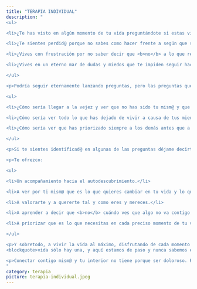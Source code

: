 ```yaml
---
title: "TERAPIA INDIVIDUAL"
description: "
<ul>

<li>¿Te has visto en algún momento de tu vida preguntándote si estas viviendo la vida que quieres o la que los demás desean?</li>

<li>¿Te sientes perdid@ porque no sabes como hacer frente a según que situaciones de tu vida?</li>

<li>¿Vives con frustración por no saber decir que <b>no</b> a lo que realmente <b>no</b> va contigo?</li>

<li>¿Vives en un eterno mar de dudas y miedos que te impiden seguir hacia adelante con la vida que deseas?</li>

</ul>

<p>Podría seguir eternamente lanzando preguntas, pero las preguntas que a mí realmente me nace compartir contigo, porque en su momento me han ayudado y lo siguen haciendo a días de hoy son:</p>

<ul>

<li>¿Cómo sería llegar a la vejez y ver que no has sido tu mism@ y que has estado viviendo una vida que no es la tuya sino la de otros?</li>

<li>¿Cómo sería ver todo lo que has dejado de vivir a causa de tus miedos?</li>

<li>¿Cómo sería ver que has priorizado siempre a los demás antes que a ti mism@?</li>

</ul>

<p>Si te sientes identificad@ en algunas de las preguntas déjame decirte que ¡Estás de suerte! ¡Aún estás a tiempo de disfrutar la vida como te mereces y ser tu mism@!</p>

<p>Te ofrezco:

<ul>

<li>Un acompañamiento hacia el autodescubrimiento.</li>

<li>A ver por ti mism@ que es lo que quieres cambiar en tu vida y lo que no.</li>

<li>A valorarte y a quererte tal y como eres y mereces.</li>

<li>A aprender a decir que <b>no</b> cuándo ves que algo no va contigo y/o con tus principios.</li>

<li>A priorizar que es lo que necesitas en cada preciso momento de tu vida.</li>

</ul>

<p>Y sobretodo, a vivir la vida al máximo, disfrutando de cada momento que nos brinda, porqué cada momento es único e irrepetible y como bien dicen:
<blockquote>vida sólo hay una, y aquí estamos de paso y nunca sabemos en que momento llegará nuestro final.</blockquote></p>

<p>Conectar contigo mism@ y tu interior no tiene porque ser doloroso. Puede ser liberador, incluso puede resultar hasta divertido y sorprendente ver hasta donde puedes llegar.</p>
"
category: terapia
picture: terapia-individual.jpeg
---
```

